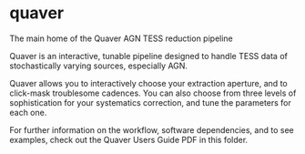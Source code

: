 # quaver
The main home of the Quaver AGN TESS reduction pipeline

Quaver is an interactive, tunable pipeline designed to handle TESS data of stochastically varying sources, especially AGN. 

Quaver allows you to interactively choose your extraction aperture, and to click-mask troublesome cadences. You can also choose
from three levels of sophistication for your systematics correction, and tune the parameters for each one. 

For further information on the workflow, software dependencies, and to see examples, check out the Quaver Users Guide PDF in this folder.
